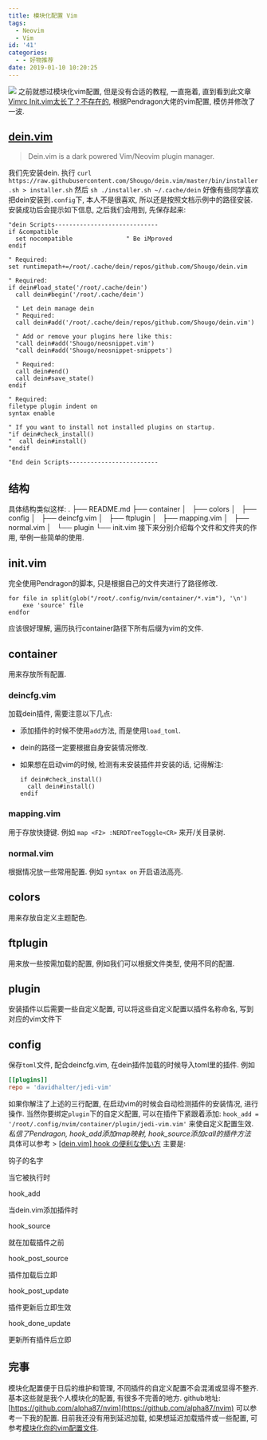 ```yaml
---
title: 模块化配置 Vim
tags:
  - Neovim
  - Vim
id: '41'
categories:
  - - 好物推荐
date: 2019-01-10 10:20:25
---
```


![](https://cdn.pixabay.com/photo/2016/11/19/14/00/code-1839406__480.jpg) 之前就想过模块化vim配置, 但是没有合适的教程, 一直拖着, 直到看到此文章[Vimrc Init.vim太长了？不存在的](https://zhuanlan.zhihu.com/p/54864654), 根据Pendragon大佬的vim配置, 模仿并修改了一波.
<!-- more -->
## [dein.vim](https://github.com/Shougo/dein.vim)

> Dein.vim is a dark powered Vim/Neovim plugin manager.

我们先安装dein. 执行 `curl https://raw.githubusercontent.com/Shougo/dein.vim/master/bin/installer.sh > installer.sh` 然后 `sh ./installer.sh ~/.cache/dein` 好像有些同学喜欢把dein安装到`.config`下, 本人不是很喜欢, 所以还是按照文档示例中的路径安装. 安装成功后会提示如下信息, 之后我们会用到, 先保存起来:

```vim
"dein Scripts-----------------------------
if &compatible
  set nocompatible               " Be iMproved
endif

" Required:
set runtimepath+=/root/.cache/dein/repos/github.com/Shougo/dein.vim

" Required:
if dein#load_state('/root/.cache/dein')
  call dein#begin('/root/.cache/dein')

  " Let dein manage dein
  " Required:
  call dein#add('/root/.cache/dein/repos/github.com/Shougo/dein.vim')

  " Add or remove your plugins here like this:
  "call dein#add('Shougo/neosnippet.vim')
  "call dein#add('Shougo/neosnippet-snippets')

  " Required:
  call dein#end()
  call dein#save_state()
endif

" Required:
filetype plugin indent on
syntax enable

" If you want to install not installed plugins on startup.
"if dein#check_install()
"  call dein#install()
"endif

"End dein Scripts-------------------------
```

## 结构

具体结构类似这样: . ├── README.md ├── container │   ├── colors │   ├── config │   ├── deincfg.vim │   ├── ftplugin │   ├── mapping.vim │   ├── normal.vim │   └── plugin └── init.vim 接下来分别介绍每个文件和文件夹的作用, 举例一些简单的使用.

## init.vim

完全使用Pendragon的脚本, 只是根据自己的文件夹进行了路径修改.

```vim
for file in split(glob("/root/.config/nvim/container/*.vim"), '\n')
    exe 'source' file
endfor
```

应该很好理解, 遍历执行container路径下所有后缀为vim的文件.

## container

用来存放所有配置.

### deincfg.vim

加载dein插件, 需要注意以下几点:

*   添加插件的时候不使用`add`方法, 而是使用`load_toml`.
*   dein的路径一定要根据自身安装情况修改.
*   如果想在启动vim的时候, 检测有未安装插件并安装的话, 记得解注:
    
    ```vim
    if dein#check_install()
      call dein#install()
    endif
    ```
    

### mapping.vim

用于存放快捷键. 例如 `map <F2> :NERDTreeToggle<CR>` 来开/关目录树.

### normal.vim

根据情况放一些常用配置. 例如 `syntax on` 开启语法高亮.

## colors

用来存放自定义主题配色.

## ftplugin

用来放一些按需加载的配置, 例如我们可以根据文件类型, 使用不同的配置.

## plugin

安装插件以后需要一些自定义配置, 可以将这些自定义配置以插件名称命名, 写到对应的vim文件下

## config

保存`toml`文件, 配合deincfg.vim, 在dein插件加载的时候导入toml里的插件. 例如

```toml
[[plugins]]
repo = 'davidhalter/jedi-vim'
```

如果你解注了上述的三行配置, 在启动vim的时候会自动检测插件的安装情况, 进行操作. 当然你要绑定`plugin`下的自定义配置, 可以在插件下紧跟着添加: `hook_add = '/root/.config/nvim/container/plugin/jedi-vim.vim'` 来使自定义配置生效. _私信了Pendragon, hook\_add添加map映射, hook\_source添加call的插件方法_ 具体可以参考 > [\[dein.vim\] hook の便利な使い方](https://qiita.com/delphinus/items/cd221a450fd23506e81a) 主要是:

钩子的名字

当它被执行时

hook\_add

当dein.vim添加插件时

hook\_source

就在加载插件之前

hook\_post\_source

插件加载后立即

hook\_post\_update

插件更新后立即生效

hook\_done\_update

更新所有插件后立即

## 完事

模块化配置便于日后的维护和管理, 不同插件的自定义配置不会混淆或显得不整齐. 基本这些就是我个人模块化的配置, 有很多不完善的地方. github地址: [https://github.com/alpha87/nvim](https://github.com/alpha87/nvim) 可以参考一下我的配置. 目前我还没有用到延迟加载, 如果想延迟加载插件或一些配置, 可参考[模块化你的vim配置文件](https://zhuanlan.zhihu.com/p/55455386).